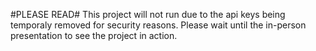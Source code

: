 #PLEASE READ#
This project will not run due to the api keys being temporaly removed for security reasons. Please wait until the in-person presentation to see the project in action.
